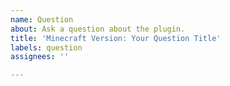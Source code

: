```yaml
---
name: Question
about: Ask a question about the plugin.
title: 'Minecraft Version: Your Question Title'
labels: question
assignees: ''

---
```


<!---
To ask us anything, please follow these directions:

1) Please include your Minecraft version in your title:
Example: 1.20.6: How to setup the menus?

2) Try to keep it simple and clear. Upload images or give useful links.

Thank you. Please remove this text and write your actual question below.
-->
